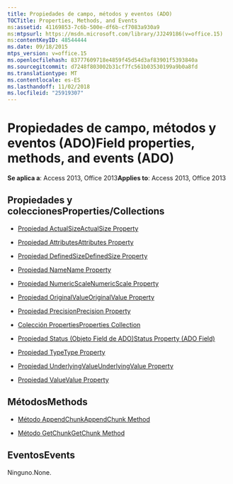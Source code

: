 ```yaml
---
title: Propiedades de campo, métodos y eventos (ADO)
TOCTitle: Properties, Methods, and Events
ms:assetid: 41169853-7c6b-500e-df6b-cf7083a930a9
ms:mtpsurl: https://msdn.microsoft.com/library/JJ249186(v=office.15)
ms:contentKeyID: 48544444
ms.date: 09/18/2015
mtps_version: v=office.15
ms.openlocfilehash: 83777609718e4859f45d54d3af83901f5393840a
ms.sourcegitcommit: d7248f803002b31cf7fc561b03530199a9b0a8fd
ms.translationtype: MT
ms.contentlocale: es-ES
ms.lasthandoff: 11/02/2018
ms.locfileid: "25919307"
---
```

# <a name="field-properties-methods-and-events-ado"></a><span data-ttu-id="979bc-102">Propiedades de campo, métodos y eventos (ADO)</span><span class="sxs-lookup"><span data-stu-id="979bc-102">Field properties, methods, and events (ADO)</span></span>


<span data-ttu-id="979bc-103">**Se aplica a**: Access 2013, Office 2013</span><span class="sxs-lookup"><span data-stu-id="979bc-103">**Applies to**: Access 2013, Office 2013</span></span>

## <a name="propertiescollections"></a><span data-ttu-id="979bc-104">Propiedades y colecciones</span><span class="sxs-lookup"><span data-stu-id="979bc-104">Properties/Collections</span></span>

- [<span data-ttu-id="979bc-105">Propiedad ActualSize</span><span class="sxs-lookup"><span data-stu-id="979bc-105">ActualSize Property</span></span>](actualsize-property-ado.md)

- [<span data-ttu-id="979bc-106">Propiedad Attributes</span><span class="sxs-lookup"><span data-stu-id="979bc-106">Attributes Property</span></span>](attributes-property-ado.md)

- [<span data-ttu-id="979bc-107">Propiedad DefinedSize</span><span class="sxs-lookup"><span data-stu-id="979bc-107">DefinedSize Property</span></span>](definedsize-property-ado.md)

- [<span data-ttu-id="979bc-108">Propiedad Name</span><span class="sxs-lookup"><span data-stu-id="979bc-108">Name Property</span></span>](name-property-ado.md)

- [<span data-ttu-id="979bc-109">Propiedad NumericScale</span><span class="sxs-lookup"><span data-stu-id="979bc-109">NumericScale Property</span></span>](numericscale-property-ado.md)

- [<span data-ttu-id="979bc-110">Propiedad OriginalValue</span><span class="sxs-lookup"><span data-stu-id="979bc-110">OriginalValue Property</span></span>](originalvalue-property-ado.md)

- [<span data-ttu-id="979bc-111">Propiedad Precision</span><span class="sxs-lookup"><span data-stu-id="979bc-111">Precision Property</span></span>](precision-property-ado.md)

- [<span data-ttu-id="979bc-112">Colección Properties</span><span class="sxs-lookup"><span data-stu-id="979bc-112">Properties Collection</span></span>](properties-collection-ado.md)

- [<span data-ttu-id="979bc-113">Propiedad Status (Objeto Field de ADO)</span><span class="sxs-lookup"><span data-stu-id="979bc-113">Status Property (ADO Field)</span></span>](status-property-ado-field.md)

- [<span data-ttu-id="979bc-114">Propiedad Type</span><span class="sxs-lookup"><span data-stu-id="979bc-114">Type Property</span></span>](type-property-ado.md)

- [<span data-ttu-id="979bc-115">Propiedad UnderlyingValue</span><span class="sxs-lookup"><span data-stu-id="979bc-115">UnderlyingValue Property</span></span>](underlyingvalue-property-ado.md)

- [<span data-ttu-id="979bc-116">Propiedad Value</span><span class="sxs-lookup"><span data-stu-id="979bc-116">Value Property</span></span>](value-property-ado.md)

## <a name="methods"></a><span data-ttu-id="979bc-117">Métodos</span><span class="sxs-lookup"><span data-stu-id="979bc-117">Methods</span></span>

- [<span data-ttu-id="979bc-118">Método AppendChunk</span><span class="sxs-lookup"><span data-stu-id="979bc-118">AppendChunk Method</span></span>](appendchunk-method-ado.md)

- [<span data-ttu-id="979bc-119">Método GetChunk</span><span class="sxs-lookup"><span data-stu-id="979bc-119">GetChunk Method</span></span>](getchunk-method-ado.md)

## <a name="events"></a><span data-ttu-id="979bc-120">Eventos</span><span class="sxs-lookup"><span data-stu-id="979bc-120">Events</span></span>

<span data-ttu-id="979bc-121">Ninguno.</span><span class="sxs-lookup"><span data-stu-id="979bc-121">None.</span></span>

